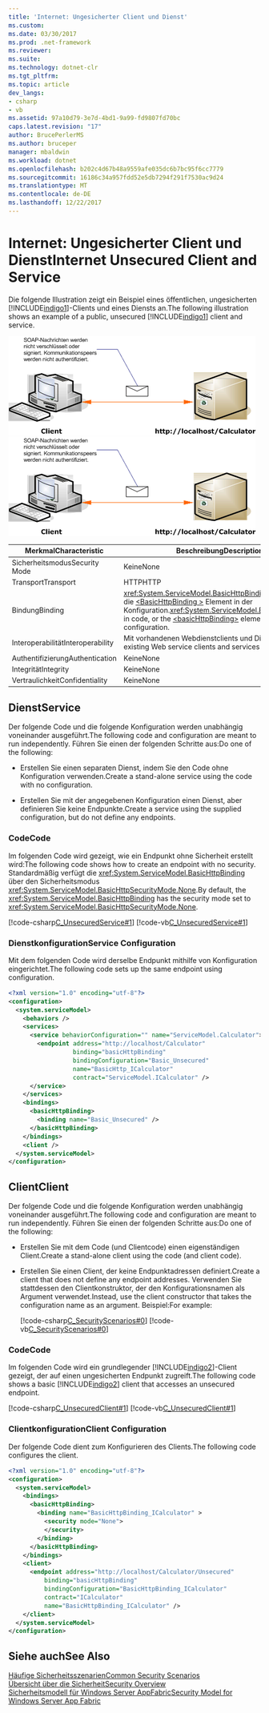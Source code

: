 ```yaml
---
title: 'Internet: Ungesicherter Client und Dienst'
ms.custom: 
ms.date: 03/30/2017
ms.prod: .net-framework
ms.reviewer: 
ms.suite: 
ms.technology: dotnet-clr
ms.tgt_pltfrm: 
ms.topic: article
dev_langs:
- csharp
- vb
ms.assetid: 97a10d79-3e7d-4bd1-9a99-fd9807fd70bc
caps.latest.revision: "17"
author: BrucePerlerMS
ms.author: bruceper
manager: mbaldwin
ms.workload: dotnet
ms.openlocfilehash: b202c4d67b48a9559afe035dc6b7bc95f6cc7779
ms.sourcegitcommit: 16186c34a957fdd52e5db7294f291f7530ac9d24
ms.translationtype: MT
ms.contentlocale: de-DE
ms.lasthandoff: 12/22/2017
---
```

# <a name="internet-unsecured-client-and-service"></a><span data-ttu-id="6f03f-102">Internet: Ungesicherter Client und Dienst</span><span class="sxs-lookup"><span data-stu-id="6f03f-102">Internet Unsecured Client and Service</span></span>
<span data-ttu-id="6f03f-103">Die folgende Illustration zeigt ein Beispiel eines öffentlichen, ungesicherten [!INCLUDE[indigo1](../../../../includes/indigo1-md.md)]-Clients und eines Diensts an.</span><span class="sxs-lookup"><span data-stu-id="6f03f-103">The following illustration shows an example of a public, unsecured [!INCLUDE[indigo1](../../../../includes/indigo1-md.md)] client and service.</span></span>  
  
 <span data-ttu-id="6f03f-104">![Unsichere Internet Internetclient und Dienstszenario](../../../../docs/framework/wcf/feature-details/media/publicunsecured.gif "PublicUnsecured")</span><span class="sxs-lookup"><span data-stu-id="6f03f-104">![Unsecured Internet cleint and service scenario](../../../../docs/framework/wcf/feature-details/media/publicunsecured.gif "publicUnsecured")</span></span>  
  
|<span data-ttu-id="6f03f-105">Merkmal</span><span class="sxs-lookup"><span data-stu-id="6f03f-105">Characteristic</span></span>|<span data-ttu-id="6f03f-106">Beschreibung</span><span class="sxs-lookup"><span data-stu-id="6f03f-106">Description</span></span>|  
|--------------------|-----------------|  
|<span data-ttu-id="6f03f-107">Sicherheitsmodus</span><span class="sxs-lookup"><span data-stu-id="6f03f-107">Security Mode</span></span>|<span data-ttu-id="6f03f-108">Keine</span><span class="sxs-lookup"><span data-stu-id="6f03f-108">None</span></span>|  
|<span data-ttu-id="6f03f-109">Transport</span><span class="sxs-lookup"><span data-stu-id="6f03f-109">Transport</span></span>|<span data-ttu-id="6f03f-110">HTTP</span><span class="sxs-lookup"><span data-stu-id="6f03f-110">HTTP</span></span>|  
|<span data-ttu-id="6f03f-111">Bindung</span><span class="sxs-lookup"><span data-stu-id="6f03f-111">Binding</span></span>|<span data-ttu-id="6f03f-112"><xref:System.ServiceModel.BasicHttpBinding>im Code oder die [ \<BasicHttpBinding >](../../../../docs/framework/configure-apps/file-schema/wcf/basichttpbinding.md) Element in der Konfiguration.</span><span class="sxs-lookup"><span data-stu-id="6f03f-112"><xref:System.ServiceModel.BasicHttpBinding> in code, or the [\<basicHttpBinding>](../../../../docs/framework/configure-apps/file-schema/wcf/basichttpbinding.md) element in configuration.</span></span>|  
|<span data-ttu-id="6f03f-113">Interoperabilität</span><span class="sxs-lookup"><span data-stu-id="6f03f-113">Interoperability</span></span>|<span data-ttu-id="6f03f-114">Mit vorhandenen Webdienstclients und Diensten</span><span class="sxs-lookup"><span data-stu-id="6f03f-114">With existing Web service clients and services</span></span>|  
|<span data-ttu-id="6f03f-115">Authentifizierung</span><span class="sxs-lookup"><span data-stu-id="6f03f-115">Authentication</span></span>|<span data-ttu-id="6f03f-116">Keine</span><span class="sxs-lookup"><span data-stu-id="6f03f-116">None</span></span>|  
|<span data-ttu-id="6f03f-117">Integrität</span><span class="sxs-lookup"><span data-stu-id="6f03f-117">Integrity</span></span>|<span data-ttu-id="6f03f-118">Keine</span><span class="sxs-lookup"><span data-stu-id="6f03f-118">None</span></span>|  
|<span data-ttu-id="6f03f-119">Vertraulichkeit</span><span class="sxs-lookup"><span data-stu-id="6f03f-119">Confidentiality</span></span>|<span data-ttu-id="6f03f-120">Keine</span><span class="sxs-lookup"><span data-stu-id="6f03f-120">None</span></span>|  
  
## <a name="service"></a><span data-ttu-id="6f03f-121">Dienst</span><span class="sxs-lookup"><span data-stu-id="6f03f-121">Service</span></span>  
 <span data-ttu-id="6f03f-122">Der folgende Code und die folgende Konfiguration werden unabhängig voneinander ausgeführt.</span><span class="sxs-lookup"><span data-stu-id="6f03f-122">The following code and configuration are meant to run independently.</span></span> <span data-ttu-id="6f03f-123">Führen Sie einen der folgenden Schritte aus:</span><span class="sxs-lookup"><span data-stu-id="6f03f-123">Do one of the following:</span></span>  
  
-   <span data-ttu-id="6f03f-124">Erstellen Sie einen separaten Dienst, indem Sie den Code ohne Konfiguration verwenden.</span><span class="sxs-lookup"><span data-stu-id="6f03f-124">Create a stand-alone service using the code with no configuration.</span></span>  
  
-   <span data-ttu-id="6f03f-125">Erstellen Sie mit der angegebenen Konfiguration einen Dienst, aber definieren Sie keine Endpunkte.</span><span class="sxs-lookup"><span data-stu-id="6f03f-125">Create a service using the supplied configuration, but do not define any endpoints.</span></span>  
  
### <a name="code"></a><span data-ttu-id="6f03f-126">Code</span><span class="sxs-lookup"><span data-stu-id="6f03f-126">Code</span></span>  
 <span data-ttu-id="6f03f-127">Im folgenden Code wird gezeigt, wie ein Endpunkt ohne Sicherheit erstellt wird:</span><span class="sxs-lookup"><span data-stu-id="6f03f-127">The following code shows how to create an endpoint with no security.</span></span> <span data-ttu-id="6f03f-128">Standardmäßig verfügt die <xref:System.ServiceModel.BasicHttpBinding> über den Sicherheitsmodus <xref:System.ServiceModel.BasicHttpSecurityMode.None>.</span><span class="sxs-lookup"><span data-stu-id="6f03f-128">By default, the <xref:System.ServiceModel.BasicHttpBinding> has the security mode set to <xref:System.ServiceModel.BasicHttpSecurityMode.None>.</span></span>  
  
 [!code-csharp[C_UnsecuredService#1](../../../../samples/snippets/csharp/VS_Snippets_CFX/c_unsecuredservice/cs/source.cs#1)]
 [!code-vb[C_UnsecuredService#1](../../../../samples/snippets/visualbasic/VS_Snippets_CFX/c_unsecuredservice/vb/source.vb#1)]  
  
### <a name="service-configuration"></a><span data-ttu-id="6f03f-129">Dienstkonfiguration</span><span class="sxs-lookup"><span data-stu-id="6f03f-129">Service Configuration</span></span>  
 <span data-ttu-id="6f03f-130">Mit dem folgenden Code wird derselbe Endpunkt mithilfe von Konfiguration eingerichtet.</span><span class="sxs-lookup"><span data-stu-id="6f03f-130">The following code sets up the same endpoint using configuration.</span></span>  
  
```xml  
<?xml version="1.0" encoding="utf-8"?>  
<configuration>  
  <system.serviceModel>  
    <behaviors />  
    <services>  
      <service behaviorConfiguration="" name="ServiceModel.Calculator">  
        <endpoint address="http://localhost/Calculator"   
                  binding="basicHttpBinding"  
                  bindingConfiguration="Basic_Unsecured"   
                  name="BasicHttp_ICalculator"  
                  contract="ServiceModel.ICalculator" />  
      </service>  
    </services>  
    <bindings>  
      <basicHttpBinding>  
        <binding name="Basic_Unsecured" />  
      </basicHttpBinding>  
    </bindings>  
    <client />  
  </system.serviceModel>  
</configuration>  
```  
  
## <a name="client"></a><span data-ttu-id="6f03f-131">Client</span><span class="sxs-lookup"><span data-stu-id="6f03f-131">Client</span></span>  
 <span data-ttu-id="6f03f-132">Der folgende Code und die folgende Konfiguration werden unabhängig voneinander ausgeführt.</span><span class="sxs-lookup"><span data-stu-id="6f03f-132">The following code and configuration are meant to run independently.</span></span> <span data-ttu-id="6f03f-133">Führen Sie einen der folgenden Schritte aus:</span><span class="sxs-lookup"><span data-stu-id="6f03f-133">Do one of the following:</span></span>  
  
-   <span data-ttu-id="6f03f-134">Erstellen Sie mit dem Code (und Clientcode) einen eigenständigen Client.</span><span class="sxs-lookup"><span data-stu-id="6f03f-134">Create a stand-alone client using the code (and client code).</span></span>  
  
-   <span data-ttu-id="6f03f-135">Erstellen Sie einen Client, der keine Endpunktadressen definiert.</span><span class="sxs-lookup"><span data-stu-id="6f03f-135">Create a client that does not define any endpoint addresses.</span></span> <span data-ttu-id="6f03f-136">Verwenden Sie stattdessen den Clientkonstruktor, der den Konfigurationsnamen als Argument verwendet.</span><span class="sxs-lookup"><span data-stu-id="6f03f-136">Instead, use the client constructor that takes the configuration name as an argument.</span></span> <span data-ttu-id="6f03f-137">Beispiel:</span><span class="sxs-lookup"><span data-stu-id="6f03f-137">For example:</span></span>  
  
     [!code-csharp[C_SecurityScenarios#0](../../../../samples/snippets/csharp/VS_Snippets_CFX/c_securityscenarios/cs/source.cs#0)]
     [!code-vb[C_SecurityScenarios#0](../../../../samples/snippets/visualbasic/VS_Snippets_CFX/c_securityscenarios/vb/source.vb#0)]  
  
### <a name="code"></a><span data-ttu-id="6f03f-138">Code</span><span class="sxs-lookup"><span data-stu-id="6f03f-138">Code</span></span>  
 <span data-ttu-id="6f03f-139">Im folgenden Code wird ein grundlegender [!INCLUDE[indigo2](../../../../includes/indigo2-md.md)]-Client gezeigt, der auf einen ungesicherten Endpunkt zugreift.</span><span class="sxs-lookup"><span data-stu-id="6f03f-139">The following code shows a basic [!INCLUDE[indigo2](../../../../includes/indigo2-md.md)] client that accesses an unsecured endpoint.</span></span>  
  
 [!code-csharp[C_UnsecuredClient#1](../../../../samples/snippets/csharp/VS_Snippets_CFX/c_unsecuredclient/cs/source.cs#1)]
 [!code-vb[C_UnsecuredClient#1](../../../../samples/snippets/visualbasic/VS_Snippets_CFX/c_unsecuredclient/vb/source.vb#1)]  
  
### <a name="client-configuration"></a><span data-ttu-id="6f03f-140">Clientkonfiguration</span><span class="sxs-lookup"><span data-stu-id="6f03f-140">Client Configuration</span></span>  
 <span data-ttu-id="6f03f-141">Der folgende Code dient zum Konfigurieren des Clients.</span><span class="sxs-lookup"><span data-stu-id="6f03f-141">The following code configures the client.</span></span>  
  
```xml  
<?xml version="1.0" encoding="utf-8"?>  
<configuration>  
  <system.serviceModel>  
    <bindings>  
      <basicHttpBinding>  
        <binding name="BasicHttpBinding_ICalculator" >  
          <security mode="None">  
          </security>  
        </binding>  
      </basicHttpBinding>  
    </bindings>  
    <client>  
      <endpoint address="http://localhost/Calculator/Unsecured"  
          binding="basicHttpBinding"   
          bindingConfiguration="BasicHttpBinding_ICalculator"  
          contract="ICalculator"   
          name="BasicHttpBinding_ICalculator" />  
    </client>  
  </system.serviceModel>  
</configuration>  
```  
  
## <a name="see-also"></a><span data-ttu-id="6f03f-142">Siehe auch</span><span class="sxs-lookup"><span data-stu-id="6f03f-142">See Also</span></span>  
 [<span data-ttu-id="6f03f-143">Häufige Sicherheitsszenarien</span><span class="sxs-lookup"><span data-stu-id="6f03f-143">Common Security Scenarios</span></span>](../../../../docs/framework/wcf/feature-details/common-security-scenarios.md)  
 [<span data-ttu-id="6f03f-144">Übersicht über die Sicherheit</span><span class="sxs-lookup"><span data-stu-id="6f03f-144">Security Overview</span></span>](../../../../docs/framework/wcf/feature-details/security-overview.md)  
 [<span data-ttu-id="6f03f-145">Sicherheitsmodell für Windows Server AppFabric</span><span class="sxs-lookup"><span data-stu-id="6f03f-145">Security Model for Windows Server App Fabric</span></span>](http://go.microsoft.com/fwlink/?LinkID=201279&clcid=0x409)
